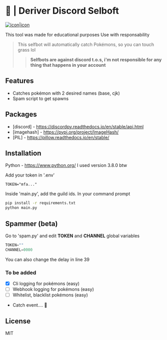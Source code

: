 # 🤖 | Deriver Discord Selboft

[![icon|icon](https://styles.redditmedia.com/t5_2utus2/styles/communityIcon_nlsut2fgerm71.png)](https://top.gg/bot/704130818339242094)

This tool was made for educational purposes
Use with responsability
> This selfbot will automatically catch Pokémons, so you can touch grass lol
>> **Selfbots are against discord t.o.s, i'm not responsible for any thing that happens in your account**

## Features
- Catches pokémon with 2 desired names (base, cjk)
- Spam script to get spawns

## Packages
- [discord] - https://discordpy.readthedocs.io/en/stable/api.html
- [imagehash] - https://pypi.org/project/ImageHash/
- [PIL] - https://pillow.readthedocs.io/en/stable/

## Installation
Python - https://www.python.org/
I used version 3.8.0 btw

Add your token in '.env'
```env
TOKEN="mfa..."
```
Inside 'main.py', add the guild ids.
In your command prompt
```sh
pip install -r requirements.txt
python main.py
```

## Spammer (beta)
Go to 'spam.py' and edit **TOKEN** and **CHANNEL** global variables
```py
TOKEN=""
CHANNEL=0000
```
You can also change the delay in line 39

### To be added
- [x] Cli logging for pokémons (easy)
- [ ] Webhook logging for pokémons (easy)
- [ ] Whitelist, blacklist pokémons (easy)
- Catch event.... 🤔

## License
MIT

